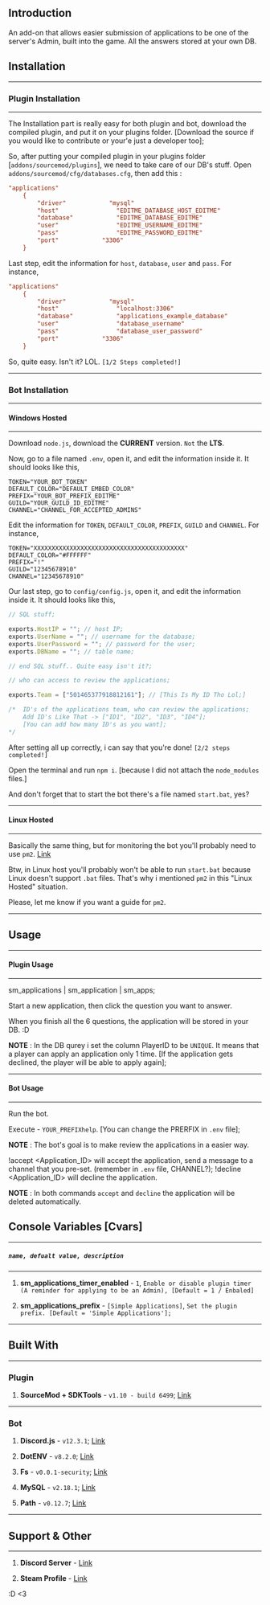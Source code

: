 ## Introduction

An add-on that allows easier submission of applications to  be one of the server's Admin, built into the game. All the answers stored at your own DB.

## Installation

--------------
### Plugin Installation
--------------

The Installation part is really easy for both plugin and bot, download the compiled plugin, and put it on your plugins folder. [Download the source if you would like to contribute or your'e just a developer too];

So, after putting your compiled plugin in your plugins folder [``addons/sourcemod/plugins``], we need to take care of our DB's stuff. Open ```addons/sourcemod/cfg/databases.cfg```, then add this :

```cfg
"applications"
    {
        "driver"            "mysql"
        "host"                "EDITME_DATABASE_HOST_EDITME"
        "database"            "EDITME_DATABASE_EDITME"
        "user"                "EDITME_USERNAME_EDITME"
        "pass"                "EDITME_PASSWORD_EDITME"
        "port"            "3306"
    }
```

Last step, edit the information for ``host``, ``database``, ``user`` and ``pass``. For instance, 

```cfg
"applications"
    {
        "driver"            "mysql"
        "host"                "localhost:3306"
        "database"            "applications_example_database"
        "user"                "database_username"
        "pass"                "database_user_password"
        "port"            "3306"
    }
```

So, quite easy. Isn't it? LOL. ``[1/2 Steps completed!]``

--------------

### Bot Installation
--------------
#### Windows Hosted
--------------

Download ``node.js``, download the **CURRENT** version. ``Not`` the **LTS**.

Now, go to a file named ``.env``, open it, and edit the information inside it. It should looks like this,

```env
TOKEN="YOUR_BOT_TOKEN"
DEFAULT_COLOR="DEFAULT_EMBED_COLOR"
PREFIX="YOUR_BOT_PREFIX_EDITME"
GUILD="YOUR_GUILD_ID_EDITME"
CHANNEL="CHANNEL_FOR_ACCEPTED_ADMINS"
```

Edit the information for ``TOKEN``, ``DEFAULT_COLOR``, ``PREFIX``, ``GUILD`` and ``CHANNEL``. For instance, 

```env
TOKEN="XXXXXXXXXXXXXXXXXXXXXXXXXXXXXXXXXXXXXXXXXX"
DEFAULT_COLOR="#FFFFFF"
PREFIX="!"
GUILD="12345678910"
CHANNEL="12345678910"
```

Our last step, go to ``config/config.js``, open it, and edit the information inside it. It should looks like this,

```javascript
// SQL stuff;

exports.HostIP = ""; // host IP;
exports.UserName = ""; // username for the database;
exports.UserPassword = ""; // password for the user;
exports.DBName = ""; // table name;

// end SQL stuff.. Quite easy isn't it?;

// who can access to review the applications;

exports.Team = ["501465377918812161"]; // [This Is My ID Tho Lol;]

/*  ID's of the applications team, who can review the applications;
    Add ID's Like That -> ["ID1", "ID2", "ID3", "ID4"];
    [You can add how many ID's as you want];
*/
```

After setting all up correctly, i can say that you're done! ``[2/2 steps completed!]``

Open the terminal and run ``npm i``. [because I did not attach the ``node_modules`` files.]

And don't forget that to start the bot there's a file named ``start.bat``, yes?

--------------
#### Linux Hosted
--------------

Basically the same thing, but for monitoring the bot you'll probably need to use ``pm2``. [Link](https://pm2.keymetrics.io)

Btw, in Linux host you'll probably won't be able to run ``start.bat`` because Linux doesn't support ``.bat`` files. That's why i mentioned ``pm2`` in this "Linux Hosted" situation.

Please, let me know if you want a guide for ``pm2``.

--------------

## Usage
--------------
#### Plugin Usage
--------------

sm_applications | sm_application | sm_apps;

Start a new application, then click the question you want to answer.

When you finish all the 6 questions, the application will be stored in your DB. :D

**NOTE** : In the DB qurey i set the column PlayerID to be ``UNIQUE``. It means that a player can apply an application only 1 time. [If the application gets declined, the player will be able to apply again];

--------------
#### Bot Usage
--------------

Run the bot.

Execute - ``YOUR_PREFIXhelp``. [You can change the PRERFIX in ``.env`` file];

**NOTE** : The bot's goal is to make review the applications in a easier way.

!accept <Application_ID> will accept the application, send a message to a channel that you pre-set. (remember in ``.env`` file, CHANNEL?);
!decline <Application_ID> will decline the application. 

**NOTE** : In both commands ``accept`` and ``decline`` the application will be deleted automatically.

## Console Variables [Cvars]
--------------

##### ``name, defualt value, description``
--------------

1. **sm_applications_timer_enabled** - ``1``, ``Enable or disable plugin timer (A reminder for applying to be an Admin), [Default = 1 / Enbaled]``

2. **sm_applications_prefix** - ``[Simple Applications]``, ``Set the plugin prefix. [Default = 'Simple Applications'];``

--------------

## Built With
--------------
### Plugin

1. **SourceMod + SDKTools** - ``v1.10 - build 6499``; [Link](https://www.sourcemod.net)

--------------
### Bot

1. **Discord.js** - ``v12.3.1``;  [Link](https://discord.js.org)

2. **DotENV** - ``v8.2.0``;  [Link](https://www.npmjs.com/package/dotenv)

3. **Fs** - ``v0.0.1-security``;  [Link](https://www.npmjs.com/package/fs)

4. **MySQL** - ``v2.18.1``;  [Link](https://www.npmjs.com/package/mysql)

5. **Path** - ``v0.12.7``;  [Link](https://www.npmjs.com/package/path)

--------------

## Support & Other

--------------

1. **Discord Server** - [Link](https://discord.gg/RGVxE57sVX)

2. **Steam Profile** - [Link](https://steamcommunity.com/id/hirbosh/)

:D <3
